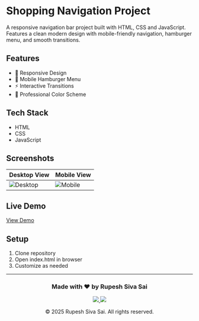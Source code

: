 # Shopping Navigation Project

A responsive navigation bar project built with HTML, CSS and JavaScript. Features a clean modern design with mobile-friendly navigation, hamburger menu, and smooth transitions.

## Features
- 📱 Responsive Design
- 🍔 Mobile Hamburger Menu  
- ⚡ Interactive Transitions
- 🎨 Professional Color Scheme

## Tech Stack
- HTML
- CSS
- JavaScript

## Screenshots
| Desktop View | Mobile View |
|-------------|-------------|
| ![Desktop](https://i.ibb.co/spSFx3YP/image.png) | ![Mobile](mobile.png) |

## Live Demo
[View Demo](https://rupeshsivasai.github.io/shopping-nav-html-css-js-project) <!-- Add your demo link -->

## Setup
1. Clone repository
2. Open index.html in browser
3. Customize as needed

---

<h3 align="center">Made with ❤️ by Rupesh Siva Sai</h3>

<p align="center">
  <a href="https://github.com/rupeshsivasai">
    <img src="https://img.shields.io/badge/GitHub-100000?style=for-the-badge&logo=github&logoColor=white" />
  </a>
  <a href="https://linkedin.com/in/rupeshsivasai">
    <img src="https://img.shields.io/badge/LinkedIn-0077B5?style=for-the-badge&logo=linkedin&logoColor=white" />
  </a>
</p>

<p align="center">© 2025 Rupesh Siva Sai. All rights reserved.</p>